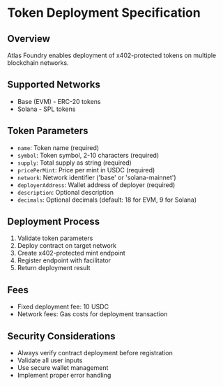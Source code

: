 # Token Deployment Specification

## Overview

Atlas Foundry enables deployment of x402-protected tokens on multiple blockchain networks.

## Supported Networks

- Base (EVM) - ERC-20 tokens
- Solana - SPL tokens

## Token Parameters

- `name`: Token name (required)
- `symbol`: Token symbol, 2-10 characters (required)
- `supply`: Total supply as string (required)
- `pricePerMint`: Price per mint in USDC (required)
- `network`: Network identifier ('base' or 'solana-mainnet')
- `deployerAddress`: Wallet address of deployer (required)
- `description`: Optional description
- `decimals`: Optional decimals (default: 18 for EVM, 9 for Solana)

## Deployment Process

1. Validate token parameters
2. Deploy contract on target network
3. Create x402-protected mint endpoint
4. Register endpoint with facilitator
5. Return deployment result

## Fees

- Fixed deployment fee: 10 USDC
- Network fees: Gas costs for deployment transaction

## Security Considerations

- Always verify contract deployment before registration
- Validate all user inputs
- Use secure wallet management
- Implement proper error handling




